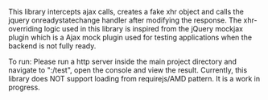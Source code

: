 This library intercepts ajax calls, creates a fake xhr object and calls the jquery onreadystatechange handler after modifying the response.
The xhr-overriding logic used in this library is inspired from the jQuery mockjax plugin which is a Ajax mock plugin used for testing applications when the backend is not fully ready.

To run:
Please run a http server inside the main project directory and navigate to "<host>:<port>/test", open the console and view the result.
Currently, this library does NOT support loading from requirejs/AMD pattern.
It is a work in progress.